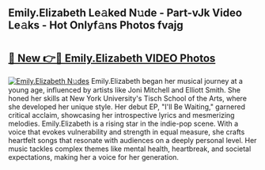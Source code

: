 ## Emily.Elizabeth Le𝚊ked N𝚞de - Part-vJk Video Le𝚊ks - Hot Onlyf𝚊ns Photos fvajg

# <h2><a href="http://ac41420.deff.icu/?id=Emily.Elizabeth">🔗 New 👉🔴 Emily.Elizabeth VIDEO Photos</a></h2>

[![Emily.Elizabeth N𝚞des](https://i.imgur.com/rIISA9y.gif)](http://ac41420.deff.icu/?id=Emily.Elizabeth)
Emily.Elizabeth began her musical journey at a young age, influenced by artists like Joni Mitchell and Elliott Smith. She honed her skills at New York University's Tisch School of the Arts, where she developed her unique style. Her debut EP, "I'll Be Waiting," garnered critical acclaim, showcasing her introspective lyrics and mesmerizing melodies. Emily.Elizabeth is a rising star in the indie-pop scene. With a voice that evokes vulnerability and strength in equal measure, she crafts heartfelt songs that resonate with audiences on a deeply personal level. Her music tackles complex themes like mental health, heartbreak, and societal expectations, making her a voice for her generation.
